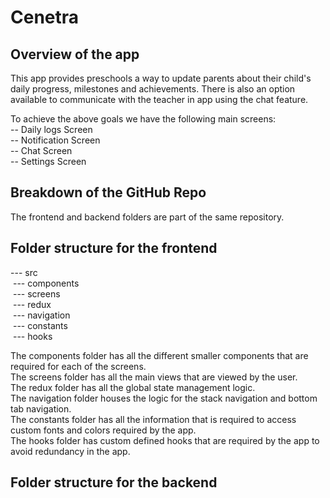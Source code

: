 # Cenetra

## Overview of the app

This app provides preschools a way to update parents about their child's daily progress, milestones and achievements. There is also an option available to communicate with the teacher in app using the chat feature.<br />

To achieve the above goals we have the following main screens: <br />
-- Daily logs Screen <br />
-- Notification Screen <br />
-- Chat Screen <br />
-- Settings Screen <br />

## Breakdown of the GitHub Repo

The frontend and backend folders are part of the same repository. <br />

## Folder structure for the frontend

--- src <br />
 &nbsp;--- components <br />
 &nbsp;--- screens <br />
 &nbsp;--- redux <br />
 &nbsp;--- navigation <br />
 &nbsp;--- constants <br />
 &nbsp;--- hooks <br />
  
  The components folder has all the different smaller components that are required for each of the screens. <br />
  The screens folder has all the main views that are viewed by the user. <br />
  The redux folder has all the global state management logic. <br />
  The navigation folder houses the logic for the stack navigation and bottom tab navigation. <br />
  The constants folder has all the information that is required to access custom fonts and colors required by the app. <br />
  The hooks folder has custom defined hooks that are required by the app to avoid redundancy in the app. <br />
  
  ## Folder structure for the backend
